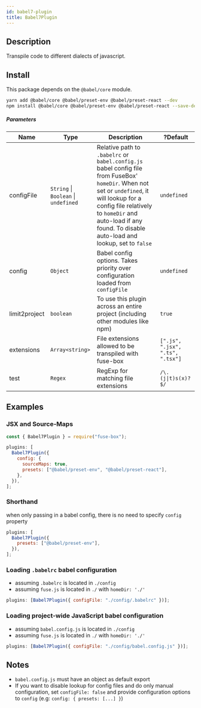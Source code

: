 ```yaml
---
id: babel7-plugin
title: Babel7Plugin
---
```


## Description

Transpile code to different dialects of javascript.

## Install

This package depends on the `@babel/core` module.

```bash
yarn add @babel/core @babel/preset-env @babel/preset-react --dev
npm install @babel/core @babel/preset-env @babel/preset-react --save-dev
```

##### Parameters

| Name          | Type                                 | Description                                                                                                                                                                                                                                                   | ?Default                           |
| ------------- | ------------------------------------ | ------------------------------------------------------------------------------------------------------------------------------------------------------------------------------------------------------------------------------------------------------------- | ---------------------------------- |
| configFile    | `String` \| `Boolean` \| `undefined` | Relative path to `.babelrc` or `babel.config.js` babel config file from FuseBox' `homeDir`. When not set or `undefined`, it will lookup for a config file relatively to `homeDir` and auto-load if any found. To disable auto-load and lookup, set to `false` | `undefined`                        |
| config        | `Object`                             | Babel config options. Takes priority over configuration loaded from `configFile`                                                                                                                                                                              | `undefined`                        |
| limit2project | `boolean`                            | To use this plugin across an entire project (including other modules like npm)                                                                                                                                                                                | `true`                             |
| extensions    | `Array<string>`                      | File extensions allowed to be transpiled with fuse-box                                                                                                                                                                                                        | `[".js", ".jsx", ".ts", ".tsx"]`   |
| test          | `Regex`                              | RegExp for matching file extensions                                                                                                                                                                                                                           | <code>/\\.(j&#124;t)s(x)?$/</code> |

## Examples

### JSX and Source-Maps

```js
const { Babel7Plugin } = require("fuse-box");

plugins: [
  Babel7Plugin({
    config: {
      sourceMaps: true,
      presets: ["@babel/preset-env", "@babel/preset-react"],
    },
  }),
];
```

### Shorthand

when only passing in a babel config, there is no need to specify `config`
property

```js
plugins: [
  Babel7Plugin({
    presets: ["@babel/preset-env"],
  }),
];
```

### Loading `.babelrc` babel configuration

- assuming `.babelrc` is located in `./config`
- assuming `fuse.js` is located in `./` with `homeDir: './'`

```js
plugins: [Babel7Plugin({ configFile: "./config/.babelrc" })];
```

### Loading project-wide JavaScript babel configuration

- assuming `babel.config.js` is located in `./config`
- assuming `fuse.js` is located in `./` with `homeDir: './'`

```js
plugins: [Babel7Plugin({ configFile: "./config/babel.config.js" })];
```

## Notes

- `babel.config.js` must have an object as default export
- If you want to disable lookup for config files and do only manual
  configuration, set `configFile: false` and provide configuration options to
  `config` (e.g: `config: { presets: [...] }`)
